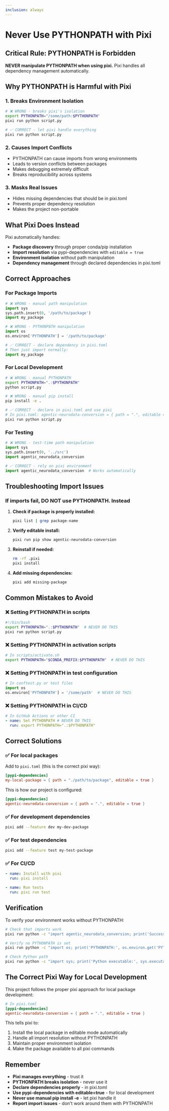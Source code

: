 ```yaml
---
inclusion: always
---
```


# Never Use PYTHONPATH with Pixi

## Critical Rule: PYTHONPATH is Forbidden

**NEVER manipulate PYTHONPATH when using pixi.** Pixi handles all dependency
management automatically.

## Why PYTHONPATH is Harmful with Pixi

### 1. Breaks Environment Isolation

```bash
# ❌ WRONG - breaks pixi's isolation
export PYTHONPATH="/some/path:$PYTHONPATH"
pixi run python script.py

# ✅ CORRECT - let pixi handle everything
pixi run python script.py
```

### 2. Causes Import Conflicts

- PYTHONPATH can cause imports from wrong environments
- Leads to version conflicts between packages
- Makes debugging extremely difficult
- Breaks reproducibility across systems

### 3. Masks Real Issues

- Hides missing dependencies that should be in pixi.toml
- Prevents proper dependency resolution
- Makes the project non-portable

## What Pixi Does Instead

Pixi automatically handles:

- **Package discovery** through proper conda/pip installation
- **Import resolution** via pypi-dependencies with `editable = true`
- **Environment isolation** without path manipulation
- **Dependency management** through declared dependencies in pixi.toml

## Correct Approaches

### For Package Imports

```python
# ❌ WRONG - manual path manipulation
import sys
sys.path.insert(0, '/path/to/package')
import my_package

# ❌ WRONG - PYTHONPATH manipulation
import os
os.environ['PYTHONPATH'] = '/path/to/package'

# ✅ CORRECT - declare dependency in pixi.toml
# Then just import normally:
import my_package
```

### For Local Development

```bash
# ❌ WRONG - manual PYTHONPATH
export PYTHONPATH=".:$PYTHONPATH"
python script.py

# ❌ WRONG - manual pip install
pip install -e .

# ✅ CORRECT - declare in pixi.toml and use pixi
# In pixi.toml: agentic-neurodata-conversion = { path = ".", editable = true }
pixi run python script.py
```

### For Testing

```python
# ❌ WRONG - test-time path manipulation
import sys
sys.path.insert(0, '../src')
import agentic_neurodata_conversion

# ✅ CORRECT - rely on pixi environment
import agentic_neurodata_conversion  # Works automatically
```

## Troubleshooting Import Issues

### If imports fail, DO NOT use PYTHONPATH. Instead

1. **Check if package is properly installed:**

   ```bash
   pixi list | grep package-name
   ```

2. **Verify editable install:**

   ```bash
   pixi run pip show agentic-neurodata-conversion
   ```

3. **Reinstall if needed:**

   ```bash
   rm -rf .pixi
   pixi install
   ```

4. **Add missing dependencies:**

   ```bash
   pixi add missing-package
   ```

## Common Mistakes to Avoid

### ❌ Setting PYTHONPATH in scripts

```bash
#!/bin/bash
export PYTHONPATH=".:$PYTHONPATH"  # NEVER DO THIS
pixi run python script.py
```

### ❌ Setting PYTHONPATH in activation scripts

```bash
# In scripts/activate.sh
export PYTHONPATH="$CONDA_PREFIX:$PYTHONPATH"  # NEVER DO THIS
```

### ❌ Setting PYTHONPATH in test configuration

```python
# In conftest.py or test files
import os
os.environ['PYTHONPATH'] = '/some/path'  # NEVER DO THIS
```

### ❌ Setting PYTHONPATH in CI/CD

```yaml
# In GitHub Actions or other CI
- name: Set PYTHONPATH # NEVER DO THIS
  run: export PYTHONPATH=".:$PYTHONPATH"
```

## Correct Solutions

### ✅ For local packages

Add to `pixi.toml` (this is the correct pixi way):

```toml
[pypi-dependencies]
my-local-package = { path = "./path/to/package", editable = true }
```

This is how our project is configured:

```toml
[pypi-dependencies]
agentic-neurodata-conversion = { path = ".", editable = true }
```

### ✅ For development dependencies

```bash
pixi add --feature dev my-dev-package
```

### ✅ For test dependencies

```bash
pixi add --feature test my-test-package
```

### ✅ For CI/CD

```yaml
- name: Install with pixi
  run: pixi install

- name: Run tests
  run: pixi run test
```

## Verification

To verify your environment works without PYTHONPATH:

```bash
# Check that imports work
pixi run python -c "import agentic_neurodata_conversion; print('Success')"

# Verify no PYTHONPATH is set
pixi run python -c "import os; print('PYTHONPATH:', os.environ.get('PYTHONPATH', 'Not set'))"

# Check Python path
pixi run python -c "import sys; print('Python executable:', sys.executable)"
```

## The Correct Pixi Way for Local Development

This project follows the proper pixi approach for local package development:

```toml
# In pixi.toml
[pypi-dependencies]
agentic-neurodata-conversion = { path = ".", editable = true }
```

This tells pixi to:

1. Install the local package in editable mode automatically
2. Handle all import resolution without PYTHONPATH
3. Maintain proper environment isolation
4. Make the package available to all pixi commands

## Remember

- **Pixi manages everything** - trust it
- **PYTHONPATH breaks isolation** - never use it
- **Declare dependencies properly** - in pixi.toml
- **Use pypi-dependencies with editable=true** - for local development
- **Never use manual pip install -e** - let pixi handle it
- **Report import issues** - don't work around them with PYTHONPATH
